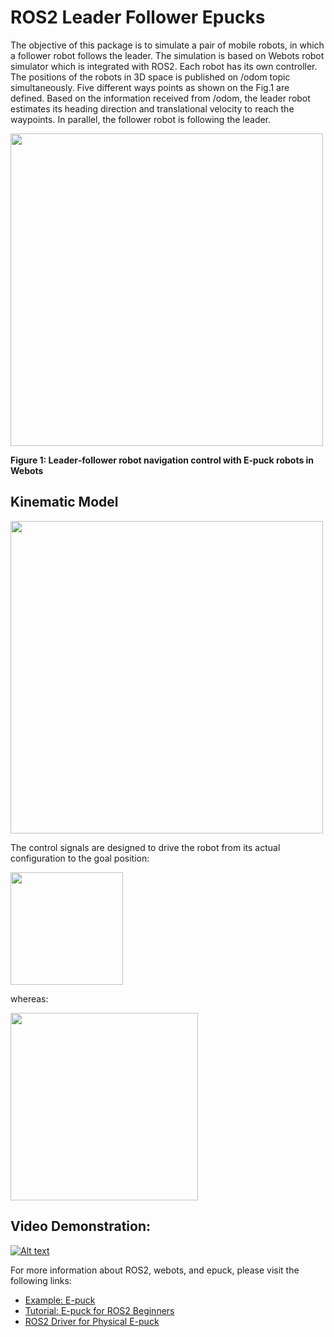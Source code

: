 # ROS2 Leader Follower Epucks

The objective of this package is to simulate a pair of mobile robots, in which a follower robot
follows the leader. The simulation is based on Webots robot simulator which is integrated
with ROS2. Each robot has its own controller. The positions of the robots in 3D space is
published on /odom topic simultaneously. Five different ways points as shown on the Fig.1
are defined. Based on the information received from /odom, the leader robot estimates its
heading direction and translational velocity to reach the waypoints. In parallel, the follower robot
is following the leader.

<img src="https://drive.google.com/uc?export=view&id=1uZLY60qn5xydXm3K9_rnUXL-gU9VeL7f " width="500">

__Figure 1: Leader‐follower robot navigation control with E‐puck robots in Webots__

## Kinematic Model

<img src="https://drive.google.com/uc?export=view&id=1DDdyuT6rFKGuAoqtoiZGuz5LeyBH7yK9 " width="500">

The control signals are designed to drive the robot from its actual configuration to the goal
position:

<img src="https://drive.google.com/uc?export=view&id=1D_YGDXm_TbE3iabWBW7-hTVwf_kRIEWK " width="180">

whereas: 

<img src="https://drive.google.com/uc?export=view&id=1CUttzwNiOKkDnN7H0CGnwzM31m0gkXZZ " width="300">

## Video Demonstration:
[![Alt text](https://img.youtube.com/vi/H3x42sRlvdc/0.jpg)](https://www.youtube.com/watch?v=H3x42sRlvdc)




For more information about ROS2, webots, and epuck, please visit the following links: 

* [Example: E-puck](https://github.com/cyberbotics/webots_ros2/wiki/Example-E-puck)
* [Tutorial: E-puck for ROS2 Beginners](https://github.com/cyberbotics/webots_ros2/wiki/Tutorial-E-puck-for-ROS2-Beginners)
* [ROS2 Driver for Physical E-puck](https://github.com/cyberbotics/epuck_ros2)
